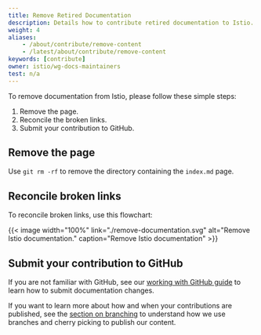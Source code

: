 ```yaml
---
title: Remove Retired Documentation
description: Details how to contribute retired documentation to Istio.
weight: 4
aliases:
    - /about/contribute/remove-content
    - /latest/about/contribute/remove-content
keywords: [contribute]
owner: istio/wg-docs-maintainers
test: n/a
---
```


To remove documentation from Istio, please follow these simple steps:

1. Remove the page.
1. Reconcile the broken links.
1. Submit your contribution to GitHub.

## Remove the page

Use `git rm -rf` to remove the directory containing the `index.md` page.

## Reconcile broken links

To reconcile broken links, use this flowchart:

{{< image width="100%"
    link="./remove-documentation.svg"
    alt="Remove Istio documentation."
    caption="Remove Istio documentation"
    >}}

## Submit your contribution to GitHub

If you are not familiar with GitHub, see our [working with GitHub guide](/docs/releases/contribute/github)
to learn how to submit documentation changes.

If you want to learn more about how and when your contributions are published,
see the [section on branching](/docs/releases/contribute/github#branching-strategy) to understand
how we use branches and cherry picking to publish our content.
